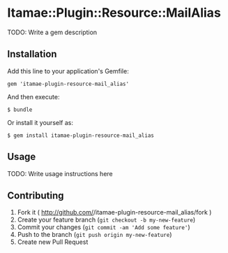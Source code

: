 # Itamae::Plugin::Resource::MailAlias

TODO: Write a gem description

## Installation

Add this line to your application's Gemfile:

    gem 'itamae-plugin-resource-mail_alias'

And then execute:

    $ bundle

Or install it yourself as:

    $ gem install itamae-plugin-resource-mail_alias

## Usage

TODO: Write usage instructions here

## Contributing

1. Fork it ( http://github.com/<my-github-username>/itamae-plugin-resource-mail_alias/fork )
2. Create your feature branch (`git checkout -b my-new-feature`)
3. Commit your changes (`git commit -am 'Add some feature'`)
4. Push to the branch (`git push origin my-new-feature`)
5. Create new Pull Request
